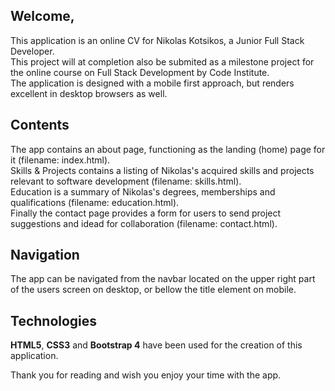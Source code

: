 ## Welcome,

This application is an online CV for Nikolas Kotsikos, a Junior Full Stack Developer. <br/>
This project will at completion also be submited as a milestone project for the online course on Full Stack Development by Code Institute.<br/>
The application is designed with a mobile first approach, but renders excellent in desktop browsers as well. <br/>

## Contents

The app contains an about page, functioning as the landing (home) page for it (filename: index.html). <br/>
Skills & Projects contains a listing of Nikolas's acquired skills and projects relevant to software development (filename: skills.html). <br/>
Education is a summary of Nikolas's degrees, memberships and qualifications (filename: education.html). <br/>
Finally the contact page provides a form for users to send project suggestions and idead for collaboration (filename: contact.html). <br/>

## Navigation

The app can be navigated from the navbar located on the upper right part of the users screen on desktop, or bellow the title element on mobile. 

## Technologies

<strong>HTML5</strong>, <strong>CSS3</strong> and <strong>Bootstrap 4</strong> have been used for the creation of this application.

Thank you for reading and wish you enjoy your time with the app.
